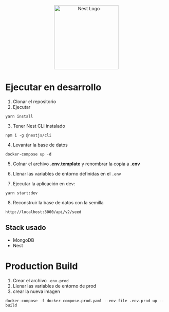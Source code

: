 <p align="center">
  <a href="http://nestjs.com/" target="blank"><img src="https://nestjs.com/img/logo-small.svg" width="200" alt="Nest Logo" /></a>
</p>

# Ejecutar en desarrollo

1. Clonar el repositorio
2. Ejecutar
```
yarn install
```
3. Tener Nest CLI instalado
```
npm i -g @nestjs/cli
```

4. Levantar la base de datos
```
docker-compose up -d
```
5. Colnar el archivo __.env.template__ y renombrar la copia a __.env__

6. Llenar las variables de entorno definidas en el ```.env```

7. Ejecutar la aplicación en dev:
```
yarn start:dev
```

8. Reconstruir la base de datos con la semilla 
```
http://localhost:3000/api/v2/seed
```

## Stack usado
* MongoDB
* Nest

# Production Build 
1. Crear el archivo ```.env.prod ```
2. Llenar las variables de entorno de prod
3. crear la nueva imagen 
```
docker-compose -f docker-compose.prod.yaml --env-file .env.prod up --build
```
